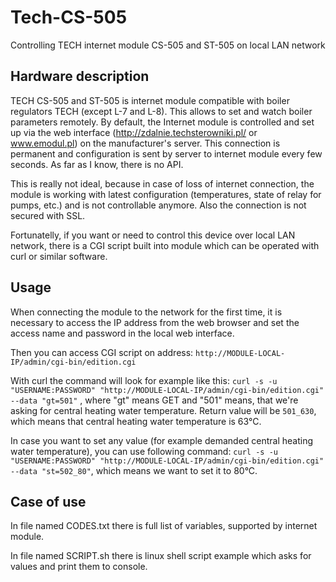 # Tech-CS-505
Controlling TECH internet module CS-505 and ST-505 on local LAN network

## Hardware description
TECH CS-505 and ST-505 is internet module compatible with boiler regulators TECH (except L-7 and L-8). This allows to set and watch boiler parameters remotely.
By default, the Internet module is controlled and set up via the web interface (http://zdalnie.techsterowniki.pl/ or www.emodul.pl) on the manufacturer's server. This connection is permanent and configuration is sent by server to internet module every few seconds. As far as I know, there is no API.

This is really not ideal, because in case of loss of internet connection, the module is working with latest configuration (temperatures, state of relay for pumps, etc.) and is not controllable anymore. Also the connection is not secured with SSL.

Fortunatelly, if you want or need to control this device over local LAN network, there is a CGI script built into module which can be operated with curl or similar software.

## Usage
When connecting the module to the network for the first time, it is necessary to access the IP address from the web browser and set the access name and password in the local web interface.

Then you can access CGI script on address:
`http://MODULE-LOCAL-IP/admin/cgi-bin/edition.cgi`

With curl the command will look for example like this:
`curl -s -u "USERNAME:PASSWORD" "http://MODULE-LOCAL-IP/admin/cgi-bin/edition.cgi" --data "gt=501"`
, where "gt" means GET and "501" means, that we're asking for central heating water temperature. Return value will be `501_630`, which means that central heating water temperature is 63°C.

In case you want to set any value (for example demanded central heating water temperature), you can use following command:
`curl -s -u "USERNAME:PASSWORD" "http://MODULE-LOCAL-IP/admin/cgi-bin/edition.cgi" --data "st=502_80"`, which means we want to set it to 80°C.

## Case of use
In file named CODES.txt there is full list of variables, supported by internet module.

In file named SCRIPT.sh there is linux shell script example which asks for values and print them to console.
